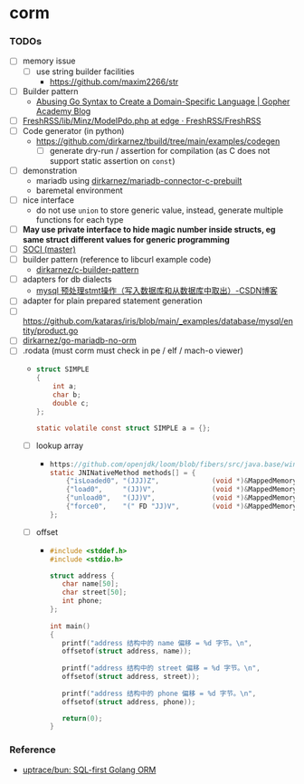 corm
====
### TODOs
- [ ] memory issue
  - [ ] use string builder facilities
    - https://github.com/maxim2266/str
- [ ] Builder pattern
  - [Abusing Go Syntax to Create a Domain-Specific Language | Gopher Academy Blog](https://blog.gopheracademy.com/advent-2016/go-syntax-for-dsls/)
- [ ] [FreshRSS/lib/Minz/ModelPdo.php at edge · FreshRSS/FreshRSS](https://github.com/FreshRSS/FreshRSS/blob/edge/lib/Minz/ModelPdo.php)
- [ ] Code generator (in python)
  - https://github.com/dirkarnez/tbuild/tree/main/examples/codegen
    - [ ] generate dry-run / assertion for compilation (as C does not support static assertion on `const`) 
- [ ] demonstration
  - mariadb using [dirkarnez/mariadb-connector-c-prebuilt](https://github.com/dirkarnez/mariadb-connector-c-prebuilt)
  - baremetal environment
- [ ] nice interface
  - do not use `union` to store generic value, instead, generate multiple functions for each type
- [ ] **May use private interface to hide magic number inside structs, eg same struct different values for generic programming**
- [ ] [SOCI (master)](https://soci.sourceforge.net/doc/master/)
- [ ] builder pattern (reference to libcurl example code)
  - [dirkarnez/c-builder-pattern](https://github.com/dirkarnez/c-builder-pattern)
- [ ] adapters for db dialects
  - [mysql 预处理stmt操作（写入数据库和从数据库中取出）-CSDN博客](https://blog.csdn.net/v6543210/article/details/103220593)
- [ ] adapter for plain prepared statement generation
- [ ] https://github.com/kataras/iris/blob/main/_examples/database/mysql/entity/product.go
- [ ] [dirkarnez/go-mariadb-no-orm](https://github.com/dirkarnez/go-mariadb-no-orm)
- [ ] .rodata (must corm must check in pe / elf / mach-o viewer)
  - ```c
    struct SIMPLE
    {
        int a;
        char b;
        double c;
    };
    
    static volatile const struct SIMPLE a = {};
    ```
  - [ ] lookup array
    - ```c
      https://github.com/openjdk/loom/blob/fibers/src/java.base/windows/native/libnio/MappedMemoryUtils.c
      static JNINativeMethod methods[] = {
          {"isLoaded0", "(JJJ)Z",             (void *)&MappedMemoryUtils_isLoaded0},
          {"load0",     "(JJ)V",              (void *)&MappedMemoryUtils_load0},
          {"unload0",   "(JJ)V",              (void *)&MappedMemoryUtils_unload0},
          {"force0",    "(" FD "JJ)V",        (void *)&MappedMemoryUtils_force0},
      };
      ``` 
  - [ ] offset
    - ```c
      #include <stddef.h>
      #include <stdio.h>
      
      struct address {
         char name[50];
         char street[50];
         int phone;
      };
         
      int main()
      {
         printf("address 结构中的 name 偏移 = %d 字节。\n",
         offsetof(struct address, name));
         
         printf("address 结构中的 street 偏移 = %d 字节。\n",
         offsetof(struct address, street));
         
         printf("address 结构中的 phone 偏移 = %d 字节。\n",
         offsetof(struct address, phone));
      
         return(0);
      }
      ```
### Reference
- [uptrace/bun: SQL-first Golang ORM](https://github.com/uptrace/bun)

